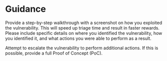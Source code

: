 # Guidance

Provide a step-by-step walkthrough with a screenshot on how you exploited the vulnerability. This will speed up triage time and result in faster rewards. Please include specific details on where you identified the vulnerability, how you identified it, and what actions you were able to perform as a result.

Attempt to escalate the vulnerability to perform additional actions. If this is possible, provide a full Proof of Concept (PoC).